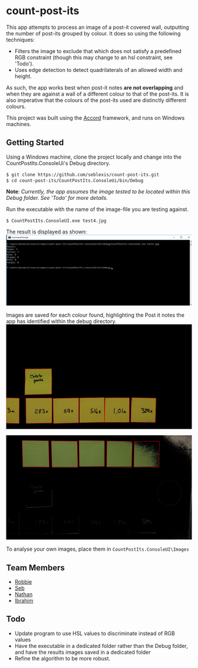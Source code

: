 # count-post-its 

This app attempts to process an image of a post-it covered wall, outputting the number of post-its grouped by colour. 
It does so using the following techniques:
* Filters the image to exclude that which does not satisfy a predefined RGB constraint (though this may change to an hsl constraint, see 'Todo').
* Uses edge detection to detect quadrilaterals of an allowed width and height.

As such, the app works best when post-it notes **are not overlapping** and when they are against a wall of a different colour to that of the post-its.
It is also imperative that the colours of the post-its used are distinctly different colours. 

This project was built using the [Accord](http://accord-framework.net/) framework, and runs on Windows machines.

## Getting Started

Using a Windows machine, clone the project locally and change into the CountPostIts.ConsoleUi's Debug directory.
```
$ git clone https://github.com/seblexis/count-post-its.git
$ cd count-post-its/CountPostIts.ConsoleUi/bin/Debug
```

**Note**: *Currently, the app assumes the image tested to be located within this Debug folder. See 'Todo' for more details.*

Run the executable with the name of the image-file you are testing against.
```
$ CountPostIts.ConsoleUI.exe test4.jpg
```
The result is displayed as shown:
![CounterResults](./readme/counter_results.png)

Images are saved for each colour found, highlighting the Post it notes the app has identified within the debug directory.
![drawnResultsYellow](./readme/result_Yellow.jpg)

![drawnResultsGreen](./readme/result_Green.jpg)  

To analyse your own images, place them in ```CountPostIts.ConsoleUI\Images```  

## Team Members
* [Robbie](https://github.com/racldn)
* [Seb](https://github.com/seblexis)
* [Nathan](https://github.com/NathanQuayle)
* [Ibrahim](https://github.com/ibrahimLexis)

## Todo
* Update program to use HSL values to discriminate instead of RGB values
* Have the executable in a dedicated folder rather than the Debug folder, and have the results images saved in a dedicated folder
* Refine the algorithm to be more robust.


